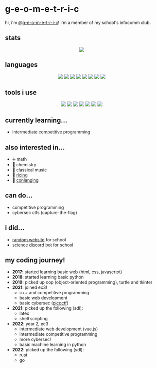 # g-e-o-m-e-t-r-i-c

hi, i'm [@g-e-o-m-e-t-r-i-c](https://github.com/g-e-o-m-e-t-r-i-c/g-e-o-m-e-t-r-i-c)!
i'm a member of my school's infocomm club.

## stats

<div align="center" id="stat">
<img src="http://github-profile-summary-cards.vercel.app/api/cards/profile-details?username=g-e-o-m-e-t-r-i-c&theme=tokyonight" />
</div>

## languages
<p align="center" id="lang">
  <a href="#"><img src="https://img.shields.io/badge/GNU%20Bash-4EAA25?style=for-the-badge&logo=GNU%20Bash&logoColor=white" /></a>
  <a href="#"><img src="https://img.shields.io/badge/c++-%2300599C.svg?style=for-the-badge&logo=c%2B%2B&logoColor=white" /></a>
  <a href="#"><img src="https://img.shields.io/badge/css3-%231572B6.svg?style=for-the-badge&logo=css3&logoColor=white" /></a>
  <a href="#"><img src="https://img.shields.io/badge/html5-%23E34F26.svg?style=for-the-badge&logo=html5&logoColor=white" /></a>
  <a href="#"><img src="	https://img.shields.io/badge/Go-00ADD8?style=for-the-badge&logo=go&logoColor=white" /></a>
  <a href="#"><img src="https://img.shields.io/badge/javascript-%23323330.svg?style=for-the-badge&logo=javascript&logoColor=%23F7DF1E" /></a>
  <a href="#"><img src="https://img.shields.io/badge/Python-FFD43B?style=for-the-badge&logo=python&logoColor=blue" /></a>
  <a href="#"><img src="https://img.shields.io/badge/Rust-black?style=for-the-badge&logo=rust&logoColor=#E57324" /></a>
</p>

## tools i use
<p id="tools" align="center">
  <a href="#"><img src="https://img.shields.io/badge/eslint-3A33D1?style=for-the-badge&logo=eslint&logoColor=white" /></a>
  <a href="#"><img src="https://img.shields.io/badge/prettier-1A2C34?style=for-the-badge&logo=prettier&logoColor=F7BA3E" /></a>
  <a href="#"><img src="https://img.shields.io/badge/stylelint-000?style=for-the-badge&logo=stylelint&logoColor=white" /></a>
  <a href="#"><img src="https://img.shields.io/badge/VSCode-0078D4?style=for-the-badge&logo=visual%20studio%20code&logoColor=white" /></a>
  <a href="#"><img src="https://img.shields.io/badge/NeoVim-%2357A143.svg?&style=for-the-badge&logo=neovim&logoColor=white" /></a>
  <a href="#"><img src="https://img.shields.io/badge/replit-667881?style=for-the-badge&logo=replit&logoColor=white" /></a>
  <a href="#"><img src="https://img.shields.io/badge/manjaro-35BF5C?style=for-the-badge&logo=manjaro&logoColor=white" /></a>
</p>

## currently learning...

- intermediate competitive programming

## also interested in...

- :heavy_plus_sign: math
- :test_tube: chemistry
- :musical_keyboard: classical music
- :rice: [ricing](https://excaliburzero.gitbooks.io/an-introduction-to-linux-ricing/content/ricing.html)
- :closed_book: [conlanging](https://kikiness.notion.site/geo-s-musings-95c15077f9e44090be3d00511bb3934a)

## can do...
- competitive programming
- cybersec ctfs (capture-the-flag)

## i did...

- [random website](https://github.com/g-e-o-m-e-t-r-i-c/final-web-project)
  for school
- [science discord bot](https://github.com/HCI-Science-Project/Discord-Bot) for
  school
  
## my coding journey!
- **2017**: started learning basic web (html, css, javascript)
- **2018**: started learning basic python
- **2019**: picked up oop (object-oriented programming), turtle and tkinter
- **2021**: joined ec3!
  - c++ and competitive programming
  - basic web development
  - basic cybersec ([picoctf](https://play.picoctf.org/practice))
- **2021**: picked up the following (sdl):
  - latex
  - shell scripting
- **2022**: year 2, ec3
  - intermediate web development (vue.js)
  - intermediate competitive programming
  - more cybersec!
  - basic machine learning in python
- **2022**: picked up the following (sdl):
  - rust
  - go
